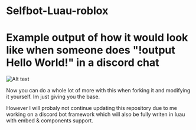 # Selfbot-Luau-roblox

# Example output of how it would look like when someone does "!output Hello World!" in a discord chat
![Alt text](https://raw.githubusercontent.com/skbiditoiletrizz327/Selfbot-Luau-roblox/refs/heads/main/src/console.png)

Now you can do a whole lot of more with this when forking it and modifying it yourself. Im just giving you the base.

However I will probaly not continue updating this repository due to me working on a discord bot framework which will also be fully writen in luau with embed & components support.
